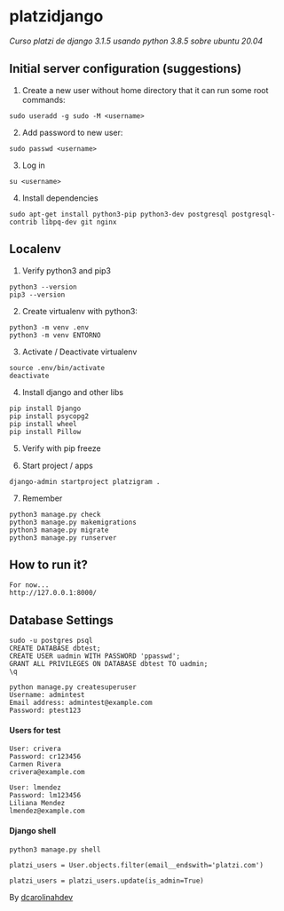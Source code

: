 # platzidjango

_Curso platzi de django 3.1.5 usando python 3.8.5 sobre ubuntu 20.04_

## Initial server configuration (suggestions)

1. Create a new user without home directory that it can run some root commands:

```
sudo useradd -g sudo -M <username>
```

2. Add password to new user:

```
sudo passwd <username>
```

3. Log in

```
su <username>
```

4. Install dependencies

```
sudo apt-get install python3-pip python3-dev postgresql postgresql-contrib libpq-dev git nginx
```

## Localenv

1. Verify python3 and pip3

```
python3 --version
pip3 --version
```

2. Create virtualenv with python3:

```
python3 -m venv .env
python3 -m venv ENTORNO
```

3. Activate / Deactivate virtualenv

```
source .env/bin/activate
deactivate
```

4. Install django and other libs

```
pip install Django
pip install psycopg2
pip install wheel
pip install Pillow
```

5. Verify with pip freeze

6. Start project / apps

```
django-admin startproject platzigram .
```

7. Remember

```
python3 manage.py check
python3 manage.py makemigrations
python3 manage.py migrate
python3 manage.py runserver
```

## How to run it?

```
For now... 
http://127.0.0.1:8000/
```

## Database Settings

```
sudo -u postgres psql
CREATE DATABASE dbtest;
CREATE USER uadmin WITH PASSWORD 'ppasswd';
GRANT ALL PRIVILEGES ON DATABASE dbtest TO uadmin;
\q

python manage.py createsuperuser
Username: admintest
Email address: admintest@example.com
Password: ptest123
```


#### Users for test

```
User: crivera
Password: cr123456
Carmen Rivera
crivera@example.com

User: lmendez
Password: lm123456
Liliana Mendez
lmendez@example.com
```

#### Django shell

```
python3 manage.py shell

platzi_users = User.objects.filter(email__endswith='platzi.com')

platzi_users = platzi_users.update(is_admin=True)
```

By [dcarolinahdev](https://github.com/dcarolinahdev)
